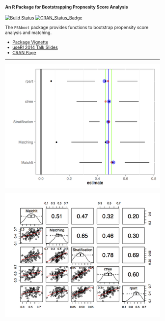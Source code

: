 #### An R Package for Bootstrapping Propnesity Score Analysis

[![Build Status](https://travis-ci.org/jbryer/PSAboot?branch=master)](https://travis-ci.org/jbryer/PSAboot)
[![CRAN_Status_Badge](http://www.r-pkg.org/badges/version/PSAboot)](http://cran.r-project.org/package=PSAboot)

The `PSAboot` package provides functions to bootstrap propensity score analysis and matching.

* [Package Vignette](http://htmlpreview.github.io/?https://github.com/jbryer/PSAboot/blob/master/inst/doc/PSAboot.html)
* [useR! 2014 Talk Slides](https://github.com/jbryer/PSAboot/blob/master/Slides/Slides.pdf?raw=true)
* [CRAN Page](http://cran.r-project.org/web/packages/PSAboot/index.html)

----------

![Boxplot](Slides/figures/Slides-PSAbootBoxplotTufte.png)

![Matrixplot](Slides/figures/Slides-PSAbootMatrixplot.png)
